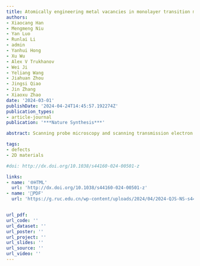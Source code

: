 ```yaml
---
title: Atomically engineering metal vacancies in monolayer transition metal dichalcogenides
authors:
- Xiaocang Han
- Mengmeng Niu
- Yan Luo
- Runlai Li
- admin
- Yanhui Hong
- Xu Wu
- Alex V Trukhanov
- Wei Ji
- Yeliang Wang
- Jiahuan Zhou
- Jingsi Qiao
- Jin Zhang
- Xiaoxu Zhao
date: '2024-03-01'
publishDate: '2024-04-24T14:45:57.192274Z'
publication_types:
- article-journal
publication: '***Nature Synthesis***'

abstract: Scanning probe microscopy and scanning transmission electron microscopy (STEM) are powerful tools to trigger atomic-scale motions, pattern atomic defects and lead to anomalous quantum phenomena in functional materials. However, these techniques have primarily manipulated surface atoms or atoms located at the beam exit plane, leaving buried atoms, which govern exotic quantum phenomena, largely unaffected. Here we propose an electron-beam-triggered chemical etching approach to engineer shielded metal atoms sandwiched between chalcogen layers in monolayer transition metal dichalcogenide (TMDC). Various metal vacancies have been fabricated via atomically focused electron beam in STEM. The parent TMDC surface was modified with surfactants, facilitating the ejection of sandwiched metal vacancies via charge transfer effect. In situ sequential STEM imaging corroborated that a combined chemical-induced knock-on effect and chalcogen vacancy-assisted metal diffusion process result in atom-by-atom vacancy formation. This approach is validated in 16 different TMDCs. The presence of metal vacancies strongly modified their magnetic and electronic properties, correlated with the unpaired chalcogen p and metal d electrons surrounding vacancies and adjacent distortions. These findings show a generic approach for engineering interior metal atoms with atomic precision, creating opportunities to exploit quantum phenomena at the atomic scale.

tags:
- defects
- 2D materials

#doi: http://dx.doi.org/10.1038/s44160-024-00501-z

links:
- name: '🌐HTML'
  url: 'http://dx.doi.org/10.1038/s44160-024-00501-z'
- name: '📑PDF'
  url: 'https://g.ruc.edu.cn/wp-content/uploads/2024/04/2024-QJS-NS-s44160-024-00501-z.pdf'


url_pdf:
url_code: ''
url_dataset: ''
url_poster: ''
url_project: ''
url_slides: ''
url_source: ''
url_video: ''
---
```

